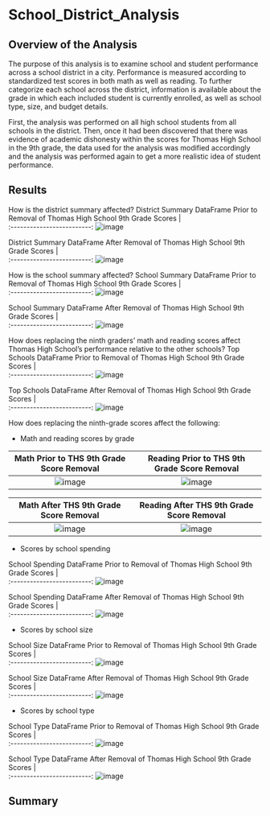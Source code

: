 # School_District_Analysis

## Overview of the Analysis
 The purpose of this analysis is to examine school and student performance across a school district in a city. Performance is measured according to standardized test scores in both math as well as reading. To further categorize each school across the district, information is available about the grade in which each included student is currently enrolled, as well as school type, size, and budget details. 

 First, the analysis was performed on all high school students from all schools in the district. Then, once it had been discovered that there was evidence of academic dishonesty within the scores for Thomas High School in the 9th grade, the data used for the analysis was modified accordingly and the analysis was performed again to get a more realistic idea of student performance. 

## Results
How is the district summary affected?
District Summary DataFrame Prior to Removal of Thomas High School 9th Grade Scores            |  
:-------------------------:
![image](https://user-images.githubusercontent.com/108832056/184417994-afe4eada-b7ad-474a-91af-7174f9ac0b43.png)


District Summary DataFrame After Removal of Thomas High School 9th Grade Scores            |  
:-------------------------:
![image](https://user-images.githubusercontent.com/108832056/184419269-710a3bf3-1b6e-4717-bf9f-85c24f83b790.png)

How is the school summary affected?
School Summary DataFrame Prior to Removal of Thomas High School 9th Grade Scores            |  
:-------------------------:
![image](https://user-images.githubusercontent.com/108832056/184418376-b1201f6c-6fb5-4396-946a-611d0c0be0e8.png)
 

School Summary DataFrame After Removal of Thomas High School 9th Grade Scores            |  
:-------------------------:
![image](https://user-images.githubusercontent.com/108832056/184419334-fa8f30b5-8a86-4470-af87-5755a438ed9c.png)


How does replacing the ninth graders’ math and reading scores affect Thomas High School’s performance relative to the other schools?
Top Schools DataFrame Prior to Removal of Thomas High School 9th Grade Scores            |  
:-------------------------:
![image](https://user-images.githubusercontent.com/108832056/184418440-bd8e9c45-5bc2-49d9-9d09-c6eb4fc9d2e5.png)


Top Schools DataFrame After Removal of Thomas High School 9th Grade Scores            |  
:-------------------------:
![image](https://user-images.githubusercontent.com/108832056/184419399-4180550b-180d-4de8-921c-cfb8a53d3b4d.png)


How does replacing the ninth-grade scores affect the following:
* Math and reading scores by grade

Math Prior to THS 9th Grade Score Removal           |  Reading Prior to THS 9th Grade Score Removal
:-------------------------:|:-------------------------:
![image](https://user-images.githubusercontent.com/108832056/184418490-e245fa57-0db0-4fdc-b60e-49ef84773ae6.png)|  ![image](https://user-images.githubusercontent.com/108832056/184418540-32844a61-39c3-4640-8ad6-ea7fa3c468e4.png)


Math After THS 9th Grade Score Removal           |  Reading After THS 9th Grade Score Removal
:-------------------------:|:-------------------------:
![image](https://user-images.githubusercontent.com/108832056/184419463-9019c73e-48bf-4275-abce-d6ff83fc50d1.png)|  ![image](https://user-images.githubusercontent.com/108832056/184419524-fdd83e02-dd10-41b4-abef-0b61ca44937e.png)


* Scores by school spending

School Spending DataFrame Prior to Removal of Thomas High School 9th Grade Scores            |  
:-------------------------:
![image](https://user-images.githubusercontent.com/108832056/184418629-616be9f4-56b2-4d6e-95e1-55f82a34c067.png)
 

School Spending DataFrame After Removal of Thomas High School 9th Grade Scores            |  
:-------------------------:
![image](https://user-images.githubusercontent.com/108832056/184419576-8d498014-454c-45be-a736-8faedd999c62.png)


* Scores by school size

School Size DataFrame Prior to Removal of Thomas High School 9th Grade Scores            |  
:-------------------------:
![image](https://user-images.githubusercontent.com/108832056/184418698-43a14631-dcf1-4bac-854e-3f4f3ad7903a.png)


School Size DataFrame After Removal of Thomas High School 9th Grade Scores            |  
:-------------------------:
![image](https://user-images.githubusercontent.com/108832056/184419618-c53f0c33-332c-4339-9810-39af8416efb7.png)

* Scores by school type

School Type DataFrame Prior to Removal of Thomas High School 9th Grade Scores            |  
:-------------------------:
![image](https://user-images.githubusercontent.com/108832056/184418744-fba0d743-529a-4761-a7df-d834765002c0.png)


School Type DataFrame After Removal of Thomas High School 9th Grade Scores            |  
:-------------------------:
![image](https://user-images.githubusercontent.com/108832056/184419645-697e5fe6-df0b-4efc-bdfc-819801d8ea7d.png)


## Summary

